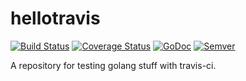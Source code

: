 # hellotravis

[![Build Status](https://travis-ci.org/alexanderfahlke/hellotravis-golang.svg)](https://travis-ci.org/alexanderfahlke/hellotravis-golang) [![Coverage Status](https://coveralls.io/repos/alexanderfahlke/hellotravis-golang/badge.svg?branch=v1.0.0&service=github)](https://coveralls.io/github/alexanderfahlke/hellotravis-golang?branch=v1.0.0) [![GoDoc](https://godoc.org/github.com/alexanderfahlke/hellotravis-golang?status.svg)](https://godoc.org/github.com/alexanderfahlke/hellotravis-golang) [![Semver](http://img.shields.io/SemVer/2.0.0.png)](http://semver.org/spec/v2.0.0.html)

A repository for testing golang stuff with travis-ci.

